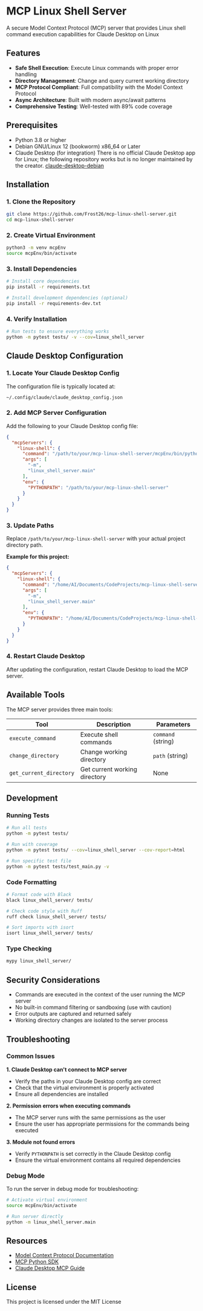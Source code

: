 # MCP Linux Shell Server

A secure Model Context Protocol (MCP) server that provides Linux shell command execution capabilities for Claude Desktop on Linux

## Features

- **Safe Shell Execution**: Execute Linux commands with proper error handling
- **Directory Management**: Change and query current working directory
- **MCP Protocol Compliant**: Full compatibility with the Model Context Protocol
- **Async Architecture**: Built with modern async/await patterns
- **Comprehensive Testing**: Well-tested with 89% code coverage

## Prerequisites

- Python 3.8 or higher
- Debian GNU/Linux 12 (bookworm) x86_64 or Later
- Claude Desktop (for integration) There is no official Claude Desktop app for Linux; the following repository works but is no longer maintained by the creator. [claude-desktop-debian](https://github.com/aaddrick/claude-desktop-debian)
## Installation

### 1. Clone the Repository

```bash
git clone https://github.com/Frost26/mcp-linux-shell-server.git
cd mcp-linux-shell-server
```

### 2. Create Virtual Environment

```bash
python3 -m venv mcpEnv
source mcpEnv/bin/activate
```

### 3. Install Dependencies

```bash
# Install core dependencies
pip install -r requirements.txt

# Install development dependencies (optional)
pip install -r requirements-dev.txt
```

### 4. Verify Installation

```bash
# Run tests to ensure everything works
python -m pytest tests/ -v --cov=linux_shell_server
```

## Claude Desktop Configuration

### 1. Locate Your Claude Desktop Config

The configuration file is typically located at:
```bash
~/.config/claude/claude_desktop_config.json
```

### 2. Add MCP Server Configuration

Add the following to your Claude Desktop config file:

```json
{
  "mcpServers": {
    "linux-shell": {
      "command": "/path/to/your/mcp-linux-shell-server/mcpEnv/bin/python",
      "args": [
        "-m",
        "linux_shell_server.main"
      ],
      "env": {
        "PYTHONPATH": "/path/to/your/mcp-linux-shell-server"
      }
    }
  }
}
```

### 3. Update Paths

Replace `/path/to/your/mcp-linux-shell-server` with your actual project directory path.

**Example for this project:**
```json
{
  "mcpServers": {
    "linux-shell": {
      "command": "/home/AI/Documents/CodeProjects/mcp-linux-shell-server/mcpEnv/bin/python",
      "args": [
        "-m",
        "linux_shell_server.main"
      ],
      "env": {
        "PYTHONPATH": "/home/AI/Documents/CodeProjects/mcp-linux-shell-server"
      }
    }
  }
}
```

### 4. Restart Claude Desktop

After updating the configuration, restart Claude Desktop to load the MCP server.

## Available Tools

The MCP server provides three main tools:

| Tool | Description | Parameters |
|------|-------------|------------|
| `execute_command` | Execute shell commands | `command` (string) |
| `change_directory` | Change working directory | `path` (string) |
| `get_current_directory` | Get current working directory | None |

## Development

### Running Tests

```bash
# Run all tests
python -m pytest tests/

# Run with coverage
python -m pytest tests/ --cov=linux_shell_server --cov-report=html

# Run specific test file
python -m pytest tests/test_main.py -v
```

### Code Formatting

```bash
# Format code with Black
black linux_shell_server/ tests/

# Check code style with Ruff
ruff check linux_shell_server/ tests/

# Sort imports with isort
isort linux_shell_server/ tests/
```

### Type Checking

```bash
mypy linux_shell_server/
```

## Security Considerations

- Commands are executed in the context of the user running the MCP server
- No built-in command filtering or sandboxing (use with caution)
- Error outputs are captured and returned safely
- Working directory changes are isolated to the server process

## Troubleshooting

### Common Issues

**1. Claude Desktop can't connect to MCP server**
- Verify the paths in your Claude Desktop config are correct
- Check that the virtual environment is properly activated
- Ensure all dependencies are installed

**2. Permission errors when executing commands**
- The MCP server runs with the same permissions as the user
- Ensure the user has appropriate permissions for the commands being executed

**3. Module not found errors**
- Verify `PYTHONPATH` is set correctly in the Claude Desktop config
- Ensure the virtual environment contains all required dependencies

### Debug Mode

To run the server in debug mode for troubleshooting:

```bash
# Activate virtual environment
source mcpEnv/bin/activate

# Run server directly
python -m linux_shell_server.main
```

## Resources

- [Model Context Protocol Documentation](https://modelcontextprotocol.io/)
- [MCP Python SDK](https://github.com/modelcontextprotocol/create-python-server)
- [Claude Desktop MCP Guide](https://modelcontextprotocol.io/llms-full.txt)

## License

This project is licensed under the MIT License
